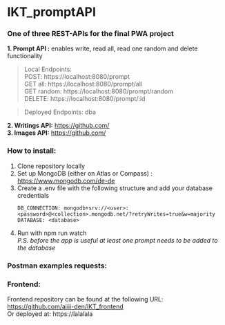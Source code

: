 # IKT_promptAPI

### One of three REST-APIs for the final PWA project

__1. Prompt API :__ enables write, read all, read one random and delete functionality
> Local Endpoints:
> <br>  POST: https://localhost:8080/prompt
> <br>  GET all: https://localhost:8080/prompt/all
> <br>  GET random: https://localhost:8080/prompt/random
> <br>  DELETE: https://localhost:8080/prompt/:id

> Deployed Endpoints:
> dba

__2. Writings API:__ https://github.com/  
__3. Images API:__ https://github.com/

### How to install:
1. Clone repository locally
2. Set up MongoDB (either on Atlas or Compass) : https://www.mongodb.com/de-de
3. Create a .env file with the following structure and add your database credentials
    ``` .env
   DB_CONNECTION: mongodb+srv://<user>:<password>@<collection>.mongodb.net/?retryWrites=true&w=majority
   DATABASE: <database>
   ```
4. Run with npm run watch  
   _P.S. before the app is useful at least one prompt needs to be added to the database_ 

### Postman examples requests:



### Frontend:
Frontend repository can be found at the following URL: https://github.com/aiiii-den/IKT_frontend  
Or deployed at: https://lalalala
